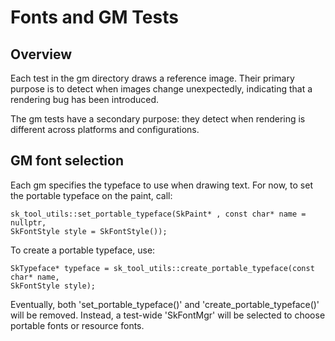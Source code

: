 Fonts and GM Tests
==================

Overview
--------

Each test in the gm directory draws a reference image. Their primary purpose is
to detect when images change unexpectedly, indicating that a rendering bug has
been introduced.

The gm tests have a secondary purpose: they detect when rendering is different
across platforms and configurations.

GM font selection
-----------------

Each gm specifies the typeface to use when drawing text. For now, to set the
portable typeface on the paint, call:

~~~~
sk_tool_utils::set_portable_typeface(SkPaint* , const char* name = nullptr,
SkFontStyle style = SkFontStyle());
~~~~

To create a portable typeface, use:

~~~~
SkTypeface* typeface = sk_tool_utils::create_portable_typeface(const char* name,
SkFontStyle style);
~~~~

Eventually, both 'set_portable_typeface()' and 'create_portable_typeface()' will be
removed. Instead, a test-wide 'SkFontMgr' will be selected to choose portable
fonts or resource fonts.
